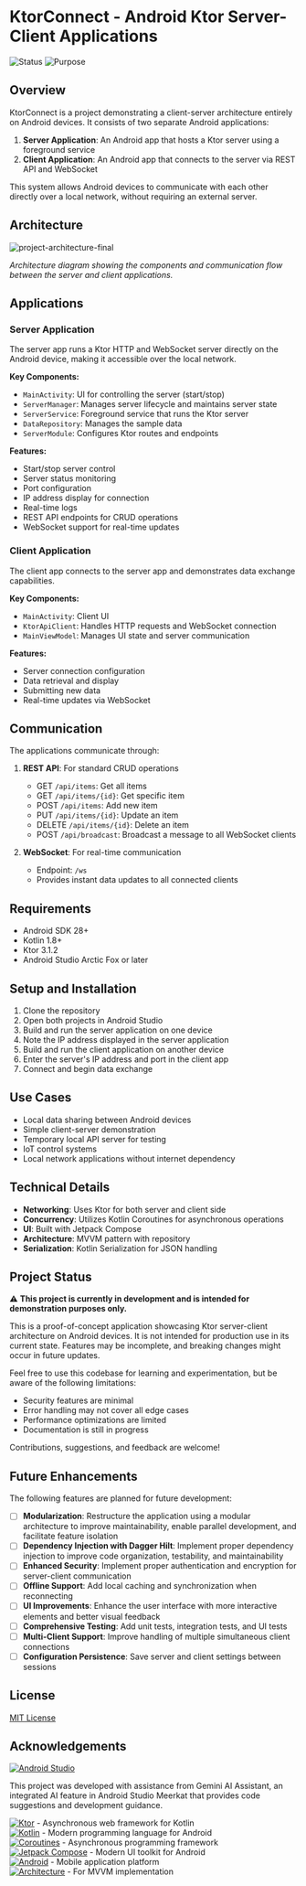 # KtorConnect - Android Ktor Server-Client Applications

![Status](https://img.shields.io/badge/Status-Development-yellow)
![Purpose](https://img.shields.io/badge/Purpose-Educational-blue)

## Overview

KtorConnect is a project demonstrating a client-server architecture entirely on Android devices. It consists of two separate Android applications:

1. **Server Application**: An Android app that hosts a Ktor server using a foreground service
2. **Client Application**: An Android app that connects to the server via REST API and WebSocket

This system allows Android devices to communicate with each other directly over a local network, without requiring an external server.

## Architecture

![project-architecture-final](https://github.com/user-attachments/assets/96ff540b-38a7-45b2-b6f6-8f314e221bce)

*Architecture diagram showing the components and communication flow between the server and client applications.*

## Applications

### Server Application

The server app runs a Ktor HTTP and WebSocket server directly on the Android device, making it accessible over the local network.

**Key Components:**
- `MainActivity`: UI for controlling the server (start/stop)
- `ServerManager`: Manages server lifecycle and maintains server state
- `ServerService`: Foreground service that runs the Ktor server
- `DataRepository`: Manages the sample data
- `ServerModule`: Configures Ktor routes and endpoints

**Features:**
- Start/stop server control
- Server status monitoring
- Port configuration
- IP address display for connection
- Real-time logs
- REST API endpoints for CRUD operations
- WebSocket support for real-time updates

### Client Application

The client app connects to the server app and demonstrates data exchange capabilities.

**Key Components:**
- `MainActivity`: Client UI
- `KtorApiClient`: Handles HTTP requests and WebSocket connection
- `MainViewModel`: Manages UI state and server communication

**Features:**
- Server connection configuration
- Data retrieval and display
- Submitting new data
- Real-time updates via WebSocket

## Communication

The applications communicate through:

1. **REST API**: For standard CRUD operations
   - GET `/api/items`: Get all items
   - GET `/api/items/{id}`: Get specific item
   - POST `/api/items`: Add new item
   - PUT `/api/items/{id}`: Update an item
   - DELETE `/api/items/{id}`: Delete an item
   - POST `/api/broadcast`: Broadcast a message to all WebSocket clients

2. **WebSocket**: For real-time communication
   - Endpoint: `/ws`
   - Provides instant data updates to all connected clients

## Requirements

- Android SDK 28+
- Kotlin 1.8+
- Ktor 3.1.2
- Android Studio Arctic Fox or later

## Setup and Installation

1. Clone the repository
2. Open both projects in Android Studio
3. Build and run the server application on one device
4. Note the IP address displayed in the server application
5. Build and run the client application on another device
6. Enter the server's IP address and port in the client app
7. Connect and begin data exchange

## Use Cases

- Local data sharing between Android devices
- Simple client-server demonstration
- Temporary local API server for testing
- IoT control systems
- Local network applications without internet dependency

## Technical Details

- **Networking**: Uses Ktor for both server and client side
- **Concurrency**: Utilizes Kotlin Coroutines for asynchronous operations
- **UI**: Built with Jetpack Compose
- **Architecture**: MVVM pattern with repository
- **Serialization**: Kotlin Serialization for JSON handling

## Project Status

⚠️ **This project is currently in development and is intended for demonstration purposes only.**

This is a proof-of-concept application showcasing Ktor server-client architecture on Android devices. It is not intended for production use in its current state. Features may be incomplete, and breaking changes might occur in future updates.

Feel free to use this codebase for learning and experimentation, but be aware of the following limitations:
- Security features are minimal
- Error handling may not cover all edge cases
- Performance optimizations are limited
- Documentation is still in progress

Contributions, suggestions, and feedback are welcome!

## Future Enhancements

The following features are planned for future development:

- [ ] **Modularization**: Restructure the application using a modular architecture to improve maintainability, enable parallel development, and facilitate feature isolation
- [ ] **Dependency Injection with Dagger Hilt**: Implement proper dependency injection to improve code organization, testability, and maintainability
- [ ] **Enhanced Security**: Implement proper authentication and encryption for server-client communication
- [ ] **Offline Support**: Add local caching and synchronization when reconnecting
- [ ] **UI Improvements**: Enhance the user interface with more interactive elements and better visual feedback
- [ ] **Comprehensive Testing**: Add unit tests, integration tests, and UI tests
- [ ] **Multi-Client Support**: Improve handling of multiple simultaneous client connections
- [ ] **Configuration Persistence**: Save server and client settings between sessions
      
## License

[MIT License](LICENSE)

## Acknowledgements

[![Android Studio](https://img.shields.io/badge/Android%20Studio-Meerkat-3DDC84)](https://developer.android.com/studio)

This project was developed with assistance from Gemini AI Assistant, an integrated AI feature in Android Studio Meerkat that provides code suggestions and development guidance.

[![Ktor](https://img.shields.io/badge/Ktor-3.1.2-7848AA)](https://ktor.io/) - Asynchronous web framework for Kotlin  
[![Kotlin](https://img.shields.io/badge/Kotlin-1.8.0-F88909)](https://kotlinlang.org/) - Modern programming language for Android  
[![Coroutines](https://img.shields.io/badge/Coroutines-1.6.4-683DBA)](https://kotlinlang.org/docs/coroutines-overview.html) - Asynchronous programming framework  
[![Jetpack Compose](https://img.shields.io/badge/Jetpack%20Compose-1.4.0-4285F4)](https://developer.android.com/jetpack/compose) - Modern UI toolkit for Android  
[![Android](https://img.shields.io/badge/Android-SDK%2028+-3DDC84)](https://developer.android.com/) - Mobile application platform  
[![Architecture](https://img.shields.io/badge/Architecture-MVVM-CD9834)](https://developer.android.com/topic/libraries/architecture) - For MVVM implementation
